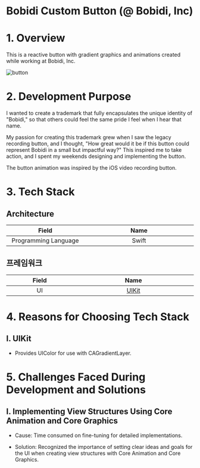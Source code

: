 # Bobidi Custom Button (@ Bobidi, Inc)

# 1. Overview

This is a reactive button with gradient graphics and animations created while working at Bobidi, Inc.

![button](https://user-images.githubusercontent.com/60580427/233976614-848d97cc-51fd-424e-b70d-0afd744c5308.gif)

# 2. Development Purpose

I wanted to create a trademark that fully encapsulates the unique identity of "Bobidi," so that others could feel the same pride I feel when I hear that name.

My passion for creating this trademark grew when I saw the legacy recording button, and I thought, "How great would it be if this button could represent Bobidi in a small but impactful way?" This inspired me to take action, and I spent my weekends designing and implementing the button.

The button animation was inspired by the iOS video recording button.

# 3. Tech Stack

## Architecture

<table width="1200px">
  <thead>
    <tr>
      <th width="400px">Field</th>
      <th width="800px">Name</th>
    </tr>
  </thead>
  <tbody>
    <tr>
      <td align="center">Programming Language</td>
      <td align="center">Swift</td>
    </tr>
  </tbody>
</table>

## 프레임워크

<table width="1200px">
  <thead>
    <tr>
      <th width="400px">Field</th>
      <th width="800px">Name</th>
    </tr>
  </thead>
  <tbody>
    <tr>
      <td align="center">UI</td>
      <td align="center"><a href="https://github.com/JinhoLee93/portfolio/tree/main/Bobidi%20Custom%20Button%20(%40%20Bobidi%2C%20Inc)#i-uikit">UIKit</a></td>
    </tr>
  </tbody>
</table>

# 4. Reasons for Choosing Tech Stack

## I. UIKit

- Provides UIColor for use with CAGradientLayer.
  
# 5. Challenges Faced During Development and Solutions

## I. Implementing View Structures Using Core Animation and Core Graphics

- Cause: Time consumed on fine-tuning for detailed implementations.

- Solution: Recognized the importance of setting clear ideas and goals for the UI when creating view structures with Core Animation and Core Graphics.
